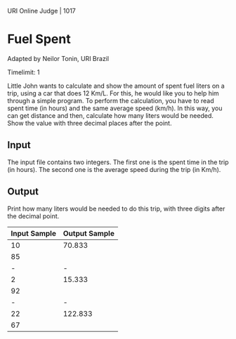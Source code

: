 URI Online Judge | 1017

# Fuel Spent

Adapted by Neilor Tonin, URI  Brazil

Timelimit: 1

Little John wants to calculate and show the amount of spent fuel liters on a trip, using a car that does 12 Km/L. For this, he would like you to help him through a simple program. To perform the calculation, you have to read spent time (in hours) and the same average speed (km/h). In this way, you can get distance and then, calculate how many liters would be needed. Show the value with three decimal places after the point.

## Input

The input file contains two integers. The first one is the spent time in the trip (in hours). The second one is the average speed during the trip (in Km/h).

## Output

Print how many liters would be needed to do this trip, with three digits after the decimal point.

Input Sample|	Output Sample
|-|-|
10|70.833
85|
|-|-|
2|15.333
92|
|-|-|
22|122.833
67|
